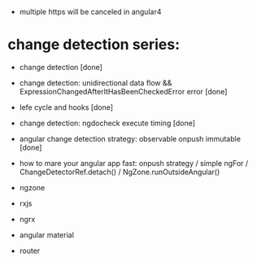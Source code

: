 


- multiple https will be canceled in angular4

# change detection series:
- change detection [done]
- change detection: unidirectional data flow && ExpressionChangedAfterItHasBeenCheckedError error  [done]
- lefe cycle and hooks [done]
- change detection: ngdocheck execute timing [done]
- angular change detection strategy: observable onpush immutable [done]
- how to mare your angular app fast: onpush strategy / simple ngFor / ChangeDetectorRef.detach() / NgZone.runOutsideAngular()

- ngzone
- rxjs
- ngrx
- angular material
- router
